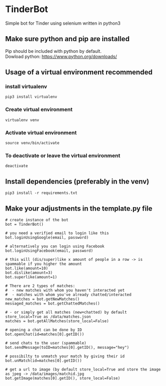 # TinderBot
Simple bot for Tinder using selenium written in python3

## Make sure python and pip are installed
Pip should be included with python by default.<br />
Dowload python: https://www.python.org/downloads/

## Usage of a virtual environment recommended
### install virtualenv
```
pip3 install virtualenv 
```
### Create virtual environment
```
virtualenv venv
```
### Activate virtual environment
```
source venv/bin/activate
```
### To deactivate or leave the virtual environment
```
deactivate
```
## Install dependencies (preferably in the venv)
```
pip3 install -r requirements.txt
```
## Make your adjustments in the template.py file
```
# create instance of the bot
bot = TinderBot()

# you need a verified email to login like this
bot.loginUsingGoogle(email, password) 

# alternatively you can login using Facebook
bot.loginUsingFacebook(email, password)

# this will (dis/super)like x amount of people in a row -> is spammable if you higher the amount
bot.like(amount=10) 
bot.dislike(amount=3)
bot.superlike(amount=1)

# There are 2 types of matches:
#  - new matches with whom you haven't interacted yet
#  - matches with whom you've already chatted/interacted
new_matches = bot.getNewMatches()
messaged_matches = bot.getChattedMatches()

# - or simply get all matches (new+chatted) by default store_local=True as /data/matches.json
matches = bot.getAllMatches(store_local=False)

# opening a chat can be done by ID
bot.openChat(id=matches[0].getID())

# send chats to the user (spammable)
bot.sendMessage(toID=matches[0].getID(), message="hey")

# possibilty to unmatch your match by giving their id
bot.unMatch(id=matches[0].getID())

# get a url to image (by default store_local=True and store the image as jpeg -> /data/images/matchid.jpg
bot.getImage(matches[0].getID(), store_local=False)
```
